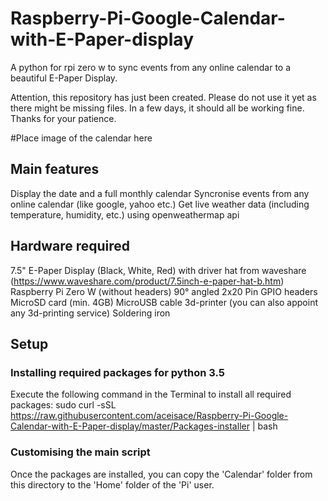 # Raspberry-Pi-Google-Calendar-with-E-Paper-display
A python  for rpi zero w to sync events from any online calendar to a beautiful E-Paper Display. 

Attention, this repository has just been created. Please do not use it yet as there might be missing files. In a few days, it should all be working fine. Thanks for your patience.

#Place image of the calendar here

## Main features
Display the date and a full monthly calendar
Syncronise events from any online calendar (like google, yahoo etc.)
Get live weather data (including temperature, humidity, etc.) using openweathermap api

## Hardware required
7.5" E-Paper Display (Black, White, Red) with driver hat from waveshare (https://www.waveshare.com/product/7.5inch-e-paper-hat-b.htm)
Raspberry Pi Zero W (without headers)
90° angled 2x20 Pin GPIO headers
MicroSD card (min. 4GB)
MicroUSB cable
3d-printer (you can also appoint any 3d-printing service)
Soldering iron

## Setup

### Installing required packages for python 3.5
Execute the following command in the Terminal to install all required packages:
sudo curl -sSL https://raw.githubusercontent.com/aceisace/Raspberry-Pi-Google-Calendar-with-E-Paper-display/master/Packages-installer | bash

### Customising the main script
Once the packages are installed, you can copy the 'Calendar' folder from this directory to the 'Home' folder of the 'Pi' user. 
